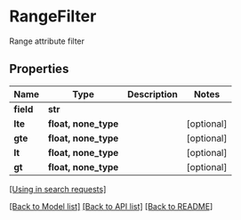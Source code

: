 # RangeFilter

Range attribute filter
## Properties
Name | Type | Description | Notes
------------ | ------------- | ------------- | -------------
**field** | **str** |  | 
**lte** | **float, none_type** |  | [optional] 
**gte** | **float, none_type** |  | [optional] 
**lt** | **float, none_type** |  | [optional] 
**gt** | **float, none_type** |  | [optional] 

[[Using in search requests]](SearchRequest.md#RangeFilter)

[[Back to Model list]](../README.md#documentation-for-models) [[Back to API list]](../README.md#documentation-for-api-endpoints) [[Back to README]](../README.md)


